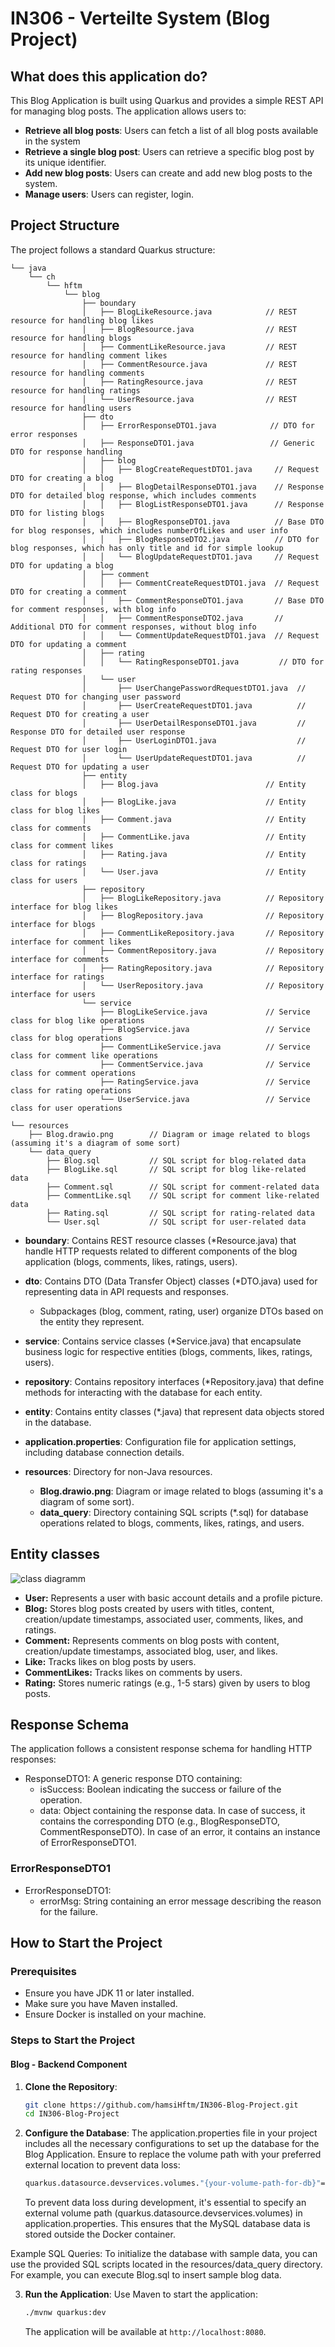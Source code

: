 # IN306 - Verteilte System (Blog Project)

## What does this application do?
This Blog Application is built using Quarkus and provides a simple REST API for managing blog posts. The application allows users to:
- **Retrieve all blog posts**: Users can fetch a list of all blog posts available in the system
- **Retrieve a single blog post**: Users can retrieve a specific blog post by its unique identifier.
- **Add new blog posts**: Users can create and add new blog posts to the system.
- **Manage users**: Users can register, login. 


## Project Structure
The project follows a standard Quarkus structure:

```
└── java
    └── ch
        └── hftm
            └── blog
                ├── boundary
                │   ├── BlogLikeResource.java            // REST resource for handling blog likes
                │   ├── BlogResource.java                // REST resource for handling blogs
                │   ├── CommentLikeResource.java         // REST resource for handling comment likes
                │   ├── CommentResource.java             // REST resource for handling comments
                │   ├── RatingResource.java              // REST resource for handling ratings
                │   └── UserResource.java                // REST resource for handling users
                ├── dto
                │   ├── ErrorResponseDTO1.java            // DTO for error responses
                │   ├── ResponseDTO1.java                 // Generic DTO for response handling
                │   ├── blog
                │   │   ├── BlogCreateRequestDTO1.java     // Request DTO for creating a blog
                │   │   ├── BlogDetailResponseDTO1.java    // Response DTO for detailed blog response, which includes comments
                │   │   ├── BlogListResponseDTO1.java      // Response DTO for listing blogs
                │   │   ├── BlogResponseDTO1.java          // Base DTO for blog responses, which includes numberOfLikes and user info
                │   │   ├── BlogResponseDTO2.java          // DTO for blog responses, which has only title and id for simple lookup
                │   │   └── BlogUpdateRequestDTO1.java     // Request DTO for updating a blog
                │   ├── comment
                │   │   ├── CommentCreateRequestDTO1.java  // Request DTO for creating a comment
                │   │   ├── CommentResponseDTO1.java       // Base DTO for comment responses, with blog info
                │   │   ├── CommentResponseDTO2.java       // Additional DTO for comment responses, without blog info
                │   │   └── CommentUpdateRequestDTO1.java  // Request DTO for updating a comment
                │   ├── rating
                │   │   └── RatingResponseDTO1.java         // DTO for rating responses
                │   └── user
                │       ├── UserChangePasswordRequestDTO1.java  // Request DTO for changing user password
                │       ├── UserCreateRequestDTO1.java          // Request DTO for creating a user
                │       ├── UserDetailResponseDTO1.java         // Response DTO for detailed user response
                │       ├── UserLoginDTO1.java                  // Request DTO for user login
                │       └── UserUpdateRequestDTO1.java          // Request DTO for updating a user
                ├── entity
                │   ├── Blog.java                        // Entity class for blogs
                │   ├── BlogLike.java                    // Entity class for blog likes
                │   ├── Comment.java                     // Entity class for comments
                │   ├── CommentLike.java                 // Entity class for comment likes
                │   ├── Rating.java                      // Entity class for ratings
                │   └── User.java                        // Entity class for users
                ├── repository
                │   ├── BlogLikeRepository.java          // Repository interface for blog likes
                │   ├── BlogRepository.java              // Repository interface for blogs
                │   ├── CommentLikeRepository.java       // Repository interface for comment likes
                │   ├── CommentRepository.java           // Repository interface for comments
                │   ├── RatingRepository.java            // Repository interface for ratings
                │   └── UserRepository.java              // Repository interface for users
                └── service
                    ├── BlogLikeService.java             // Service class for blog like operations
                    ├── BlogService.java                 // Service class for blog operations
                    ├── CommentLikeService.java          // Service class for comment like operations
                    ├── CommentService.java              // Service class for comment operations
                    ├── RatingService.java               // Service class for rating operations
                    └── UserService.java                 // Service class for user operations
                    
└── resources
    ├── Blog.drawio.png        // Diagram or image related to blogs (assuming it's a diagram of some sort)
    └── data_query
        ├── Blog.sql           // SQL script for blog-related data
        ├── BlogLike.sql       // SQL script for blog like-related data
        ├── Comment.sql        // SQL script for comment-related data
        ├── CommentLike.sql    // SQL script for comment like-related data
        ├── Rating.sql         // SQL script for rating-related data
        └── User.sql           // SQL script for user-related data
```
- **boundary**: Contains REST resource classes (*Resource.java) that handle HTTP requests related to different components of the blog application (blogs, comments, likes, ratings, users).
- **dto**: Contains DTO (Data Transfer Object) classes (*DTO.java) used for representing data in API requests and responses.
  - Subpackages (blog, comment, rating, user) organize DTOs based on the entity they represent.
- **service**: Contains service classes (*Service.java) that encapsulate business logic for respective entities (blogs, comments, likes, ratings, users).
- **repository**: Contains repository interfaces (*Repository.java) that define methods for interacting with the database for each entity.
- **entity**: Contains entity classes (*.java) that represent data objects stored in the database.
- **application.properties**: Configuration file for application settings, including database connection details.


- **resources**: Directory for non-Java resources. 
  - **Blog.drawio.png**: Diagram or image related to blogs (assuming it's a diagram of some sort).
  - **data_query**: Directory containing SQL scripts (*.sql) for database operations related to blogs, comments, likes, ratings, and users.

## Entity classes
![class diagramm](../resources/Blog.drawio.png)
- **User:** Represents a user with basic account details and a profile picture.
- **Blog:** Stores blog posts created by users with titles, content, creation/update timestamps, associated user, comments, likes, and ratings.
- **Comment:** Represents comments on blog posts with content, creation/update timestamps, associated blog, user, and likes.
- **Like:** Tracks likes on blog posts by users.
- **CommentLikes:** Tracks likes on comments by users.
- **Rating:** Stores numeric ratings (e.g., 1-5 stars) given by users to blog posts.

## Response Schema
The application follows a consistent response schema for handling HTTP responses:
- ResponseDTO1: A generic response DTO containing:
  - isSuccess: Boolean indicating the success or failure of the operation. 
  - data: Object containing the response data. In case of success, it contains the corresponding DTO (e.g., BlogResponseDTO, CommentResponseDTO). In case of an error, it contains an instance of ErrorResponseDTO1.

### ErrorResponseDTO1
- ErrorResponseDTO1:
  - errorMsg: String containing an error message describing the reason for the failure.

## How to Start the Project

### Prerequisites
- Ensure you have JDK 11 or later installed.
- Make sure you have Maven installed.
- Ensure Docker is installed on your machine.

### Steps to Start the Project
#### Blog - Backend Component
1. **Clone the Repository**:
   ```sh
   git clone https://github.com/hamsiHftm/IN306-Blog-Project.git
   cd IN306-Blog-Project
   ```

2. **Configure the Database**:
   The application.properties file in your project includes all the necessary configurations to set up the database for the Blog Application. Ensure to replace the volume path with your preferred external location to prevent data loss:
   ```sh
   quarkus.datasource.devservices.volumes."{your-volume-path-for-db}"=/var/lib/mysql
   ```
   To prevent data loss during development, it's essential to specify an external volume path (quarkus.datasource.devservices.volumes) in application.properties. This ensures that the MySQL database data is stored outside the Docker container.

Example SQL Queries: To initialize the database with sample data, you can use the provided SQL scripts located in the resources/data_query directory. For example, you can execute Blog.sql to insert sample blog data.

3. **Run the Application**:
   Use Maven to start the application:
   ```sh
   ./mvnw quarkus:dev
   ```

   The application will be available at `http://localhost:8080`.

